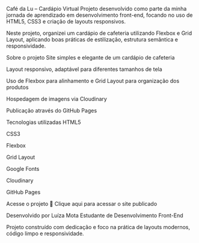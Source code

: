 

Café da Lu – Cardápio Virtual
Projeto desenvolvido como parte da minha jornada de aprendizado em desenvolvimento front-end, focando no uso de HTML5, CSS3 e criação de layouts responsivos.

Neste projeto, organizei um cardápio de cafeteria utilizando Flexbox e Grid Layout, aplicando boas práticas de estilização, estrutura semântica e responsividade.

Sobre o projeto
Site simples e elegante de um cardápio de cafeteria

Layout responsivo, adaptável para diferentes tamanhos de tela

Uso de Flexbox para alinhamento e Grid Layout para organização dos produtos

Hospedagem de imagens via Cloudinary

Publicação através do GitHub Pages

Tecnologias utilizadas
HTML5

CSS3

Flexbox

Grid Layout

Google Fonts

Cloudinary

GitHub Pages

Acesse o projeto
🔗 Clique aqui para acessar o site publicado

Desenvolvido por
Luíza Mota
Estudante de Desenvolvimento Front-End

Projeto construído com dedicação e foco na prática de layouts modernos, código limpo e responsividade.




